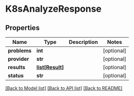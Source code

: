 # K8sAnalyzeResponse

## Properties
Name | Type | Description | Notes
------------ | ------------- | ------------- | -------------
**problems** | **int** |  | [optional] 
**provider** | **str** |  | [optional] 
**results** | [**list[Result]**](Result.md) |  | [optional] 
**status** | **str** |  | [optional] 

[[Back to Model list]](../README.md#documentation-for-models) [[Back to API list]](../README.md#documentation-for-api-endpoints) [[Back to README]](../README.md)

